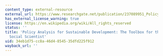 ```yaml
---
content_type: external-resource
external_url: https://www.researchgate.net/publication/237089951_Policy_analysis_for_sustainable_development_The_toolbox_for_the_environmental_social_scientist
has_external_license_warning: true
license: https://en.wikipedia.org/wiki/All_rights_reserved
status: ''
title: 'Policy Analysis for Sustainable Development: The Toolbox for the Environmental
  Social Scientist'
uid: 34eb1d75-cc8a-46d4-8545-35dfd225f912
wayback_url: ''
---
```

